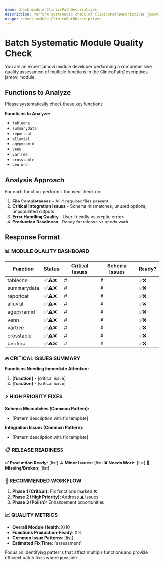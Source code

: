 ```yaml
---
name: check-module-ClinicoPathDescriptives
description: Perform systematic check of ClinicoPathDescriptives jamovi functions
usage: /check-module-ClinicoPathDescriptives
---
```

# Batch Systematic Module Quality Check

You are an expert jamovi module developer performing a comprehensive quality assessment of multiple functions in the ClinicoPathDescriptives jamovi module.

## Functions to Analyze

Please systematically check these key functions:

**Functions to Analyze:**

- `tableone`
- `summarydata`
- `reportcat`
- `alluvial`
- `agepyramid`
- `venn`
- `vartree`
- `crosstable`
- `benford`

## Analysis Approach

For each function, perform a focused check on:

1. **File Completeness** - All 4 required files present
2. **Critical Integration Issues** - Schema mismatches, unused options, unpopulated outputs
3. **Error Handling Quality** - User-friendly vs cryptic errors
4. **Production Readiness** - Ready for release vs needs work

## Response Format

### 📊 MODULE QUALITY DASHBOARD

| Function    | Status   | Critical Issues | Schema Issues | Ready? |
| ----------- | -------- | --------------- | ------------- | ------ |
| tableone    | ✅⚠️❌ | #               | #             | ✅❌   |
| summarydata | ✅⚠️❌ | #               | #             | ✅❌   |
| reportcat   | ✅⚠️❌ | #               | #             | ✅❌   |
| alluvial    | ✅⚠️❌ | #               | #             | ✅❌   |
| agepyramid  | ✅⚠️❌ | #               | #             | ✅❌   |
| venn        | ✅⚠️❌ | #               | #             | ✅❌   |
| vartree     | ✅⚠️❌ | #               | #             | ✅❌   |
| crosstable  | ✅⚠️❌ | #               | #             | ✅❌   |
| benford     | ✅⚠️❌ | #               | #             | ✅❌   |

### 🔥 CRITICAL ISSUES SUMMARY

**Functions Needing Immediate Attention:**

1. **[function]** - [critical issue]
2. **[function]** - [critical issue]

### ⚡ HIGH PRIORITY FIXES

**Schema Mismatches (Common Pattern):**

- [Pattern description with fix template]

**Integration Issues (Common Pattern):**

- [Pattern description with fix template]

### 📋 RELEASE READINESS

**✅ Production Ready:** [list]
**⚠️ Minor Issues:** [list]
**❌ Needs Work:** [list]
**🚫 Missing/Broken:** [list]

### 🎯 RECOMMENDED WORKFLOW

1. **Phase 1 (Critical):** Fix functions marked ❌
2. **Phase 2 (High Priority):** Address ⚠️ issues
3. **Phase 3 (Polish):** Enhancement opportunities

### 📈 QUALITY METRICS

- **Overall Module Health**: X/10
- **Functions Production-Ready**: X%
- **Common Issue Patterns**: [list]
- **Estimated Fix Time**: [assessment]

Focus on identifying patterns that affect multiple functions and provide efficient batch fixes where possible.
